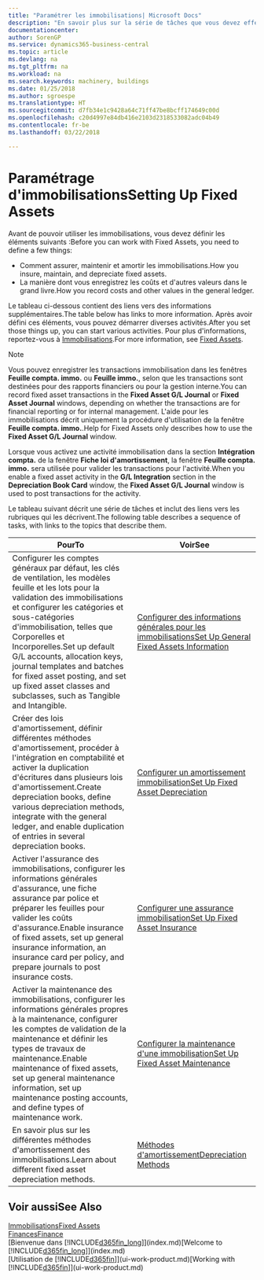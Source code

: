 ```yaml
---
title: "Paramétrer les immobilisations| Microsoft Docs"
description: "En savoir plus sur la série de tâches que vous devez effectuer pour configurer les immobilisations, telles que les machines ou les bâtiments."
documentationcenter: 
author: SorenGP
ms.service: dynamics365-business-central
ms.topic: article
ms.devlang: na
ms.tgt_pltfrm: na
ms.workload: na
ms.search.keywords: machinery, buildings
ms.date: 01/25/2018
ms.author: sgroespe
ms.translationtype: HT
ms.sourcegitcommit: d7fb34e1c9428a64c71ff47be8bcff174649c00d
ms.openlocfilehash: c20d4997e84db416e2103d2318533082adc04b49
ms.contentlocale: fr-be
ms.lasthandoff: 03/22/2018

---
```

# <a name="setting-up-fixed-assets"></a><span data-ttu-id="d5aeb-103">Paramétrage d'immobilisations</span><span class="sxs-lookup"><span data-stu-id="d5aeb-103">Setting Up Fixed Assets</span></span>
<span data-ttu-id="d5aeb-104">Avant de pouvoir utiliser les immobilisations, vous devez définir les éléments suivants :</span><span class="sxs-lookup"><span data-stu-id="d5aeb-104">Before you can work with Fixed Assets, you need to define a few things:</span></span>  

* <span data-ttu-id="d5aeb-105">Comment assurer, maintenir et amortir les immobilisations.</span><span class="sxs-lookup"><span data-stu-id="d5aeb-105">How you insure, maintain, and depreciate fixed assets.</span></span>  
* <span data-ttu-id="d5aeb-106">La manière dont vous enregistrez les coûts et d'autres valeurs dans le grand livre.</span><span class="sxs-lookup"><span data-stu-id="d5aeb-106">How you record costs and other values in the general ledger.</span></span>  

<span data-ttu-id="d5aeb-107">Le tableau ci-dessous contient des liens vers des informations supplémentaires.</span><span class="sxs-lookup"><span data-stu-id="d5aeb-107">The table below has links to more information.</span></span> <span data-ttu-id="d5aeb-108">Après avoir défini ces éléments, vous pouvez démarrer diverses activités.</span><span class="sxs-lookup"><span data-stu-id="d5aeb-108">After you set those things up, you can start various activities.</span></span> <span data-ttu-id="d5aeb-109">Pour plus d'informations, reportez-vous à [Immobilisations](fa-manage.md).</span><span class="sxs-lookup"><span data-stu-id="d5aeb-109">For more information, see [Fixed Assets](fa-manage.md).</span></span>  

> [!NOTE]  
>   <span data-ttu-id="d5aeb-110">Vous pouvez enregistrer les transactions immobilisation dans les fenêtres **Feuille compta. immo.** ou **Feuille immo.**, selon que les transactions sont destinées pour des rapports financiers ou pour la gestion interne.</span><span class="sxs-lookup"><span data-stu-id="d5aeb-110">You can record fixed asset transactions in the **Fixed Asset G/L Journal** or **Fixed Asset Journal** windows, depending on whether the transactions are for financial reporting or for internal management.</span></span> <span data-ttu-id="d5aeb-111">L'aide pour les immobilisations décrit uniquement la procédure d'utilisation de la fenêtre **Feuille compta. immo.**.</span><span class="sxs-lookup"><span data-stu-id="d5aeb-111">Help for Fixed Assets only describes how to use the **Fixed Asset G/L Journal** window.</span></span>  

<span data-ttu-id="d5aeb-112">Lorsque vous activez une activité immobilisation dans la section **Intégration compta.** de la fenêtre **Fiche loi d'amortissement**, la fenêtre **Feuille compta. immo.** sera utilisée pour valider les transactions pour l'activité.</span><span class="sxs-lookup"><span data-stu-id="d5aeb-112">When you enable a fixed asset activity in the **G/L Integration** section in the **Depreciation Book Card** window, the **Fixed Asset G/L Journal** window is used to post transactions for the activity.</span></span>

<span data-ttu-id="d5aeb-113">Le tableau suivant décrit une série de tâches et inclut des liens vers les rubriques qui les décrivent.</span><span class="sxs-lookup"><span data-stu-id="d5aeb-113">The following table describes a sequence of tasks, with links to the topics that describe them.</span></span>  

| <span data-ttu-id="d5aeb-114">Pour</span><span class="sxs-lookup"><span data-stu-id="d5aeb-114">To</span></span> | <span data-ttu-id="d5aeb-115">Voir</span><span class="sxs-lookup"><span data-stu-id="d5aeb-115">See</span></span> |
| --- | --- |
| <span data-ttu-id="d5aeb-116">Configurer les comptes généraux par défaut, les clés de ventilation, les modèles feuille et les lots pour la validation des immobilisations et configurer les catégories et sous-catégories d'immobilisation, telles que Corporelles et Incorporelles.</span><span class="sxs-lookup"><span data-stu-id="d5aeb-116">Set up default G/L accounts, allocation keys, journal templates and batches for fixed asset posting, and set up fixed asset classes and subclasses, such as Tangible and Intangible.</span></span> |[<span data-ttu-id="d5aeb-117">Configurer des informations générales pour les immobilisations</span><span class="sxs-lookup"><span data-stu-id="d5aeb-117">Set Up General Fixed Assets Information</span></span>](fa-how-setup-general.md) |
| <span data-ttu-id="d5aeb-118">Créer des lois d'amortissement, définir différentes méthodes d'amortissement, procéder à l'intégration en comptabilité et activer la duplication d'écritures dans plusieurs lois d'amortissement.</span><span class="sxs-lookup"><span data-stu-id="d5aeb-118">Create depreciation books, define various depreciation methods, integrate with the general ledger, and enable duplication of entries in several depreciation books.</span></span> |[<span data-ttu-id="d5aeb-119">Configurer un amortissement immobilisation</span><span class="sxs-lookup"><span data-stu-id="d5aeb-119">Set Up Fixed Asset Depreciation</span></span>](fa-how-setup-depreciation.md) |
| <span data-ttu-id="d5aeb-120">Activer l'assurance des immobilisations, configurer les informations générales d'assurance, une fiche assurance par police et préparer les feuilles pour valider les coûts d'assurance.</span><span class="sxs-lookup"><span data-stu-id="d5aeb-120">Enable insurance of fixed assets, set up general insurance information, an insurance card per policy, and prepare journals to post insurance costs.</span></span> |[<span data-ttu-id="d5aeb-121">Configurer une assurance immobilisation</span><span class="sxs-lookup"><span data-stu-id="d5aeb-121">Set Up Fixed Asset Insurance</span></span>](fa-how-setup-insurance.md) |
| <span data-ttu-id="d5aeb-122">Activer la maintenance des immobilisations, configurer les informations générales propres à la maintenance, configurer les comptes de validation de la maintenance et définir les types de travaux de maintenance.</span><span class="sxs-lookup"><span data-stu-id="d5aeb-122">Enable maintenance of fixed assets, set up general maintenance information, set up maintenance posting accounts, and define types of maintenance work.</span></span> |[<span data-ttu-id="d5aeb-123">Configurer la maintenance d'une immobilisation</span><span class="sxs-lookup"><span data-stu-id="d5aeb-123">Set Up Fixed Asset Maintenance</span></span>](fa-how-setup-maintenance.md) |
| <span data-ttu-id="d5aeb-124">En savoir plus sur les différentes méthodes d'amortissement des immobilisations.</span><span class="sxs-lookup"><span data-stu-id="d5aeb-124">Learn about different fixed asset depreciation methods.</span></span> |[<span data-ttu-id="d5aeb-125">Méthodes d'amortissement</span><span class="sxs-lookup"><span data-stu-id="d5aeb-125">Depreciation Methods</span></span>](fa-depreciation-methods.md) |

## <a name="see-also"></a><span data-ttu-id="d5aeb-126">Voir aussi</span><span class="sxs-lookup"><span data-stu-id="d5aeb-126">See Also</span></span>
[<span data-ttu-id="d5aeb-127">Immobilisations</span><span class="sxs-lookup"><span data-stu-id="d5aeb-127">Fixed Assets</span></span>](fa-manage.md)  
[<span data-ttu-id="d5aeb-128">Finances</span><span class="sxs-lookup"><span data-stu-id="d5aeb-128">Finance</span></span>](finance.md)  
<span data-ttu-id="d5aeb-129">[Bienvenue dans [!INCLUDE[d365fin_long](includes/d365fin_long_md.md)]](index.md)</span><span class="sxs-lookup"><span data-stu-id="d5aeb-129">[Welcome to [!INCLUDE[d365fin_long](includes/d365fin_long_md.md)]](index.md)</span></span>  
<span data-ttu-id="d5aeb-130">[Utilisation de [!INCLUDE[d365fin](includes/d365fin_md.md)]](ui-work-product.md)</span><span class="sxs-lookup"><span data-stu-id="d5aeb-130">[Working with [!INCLUDE[d365fin](includes/d365fin_md.md)]](ui-work-product.md)</span></span>

